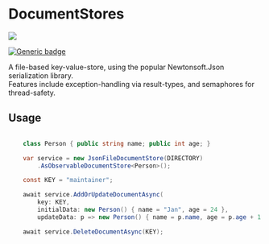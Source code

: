 # DocumentStores

[![](https://github.com/JanDonnermayer/DocumentStores/workflows/UnitTests/badge.svg)](
https://github.com/JanDonnermayer/DocumentStores/actions)

[![Generic badge](https://img.shields.io/badge/nuget-v0.0.8-blue.svg)](
https://www.nuget.org/packages/DocumentStores/)

A file-based key-value-store, using the popular Newtonsoft.Json serialization library.  
Features include exception-handling via result-types, and semaphores for thread-safety.

## Usage

```csharp

    class Person { public string name; public int age; }

    var service = new JsonFileDocumentStore(DIRECTORY)
        .AsObservableDocumentStore<Person>();

    const KEY = "maintainer";

    await service.AddOrUpdateDocumentAsync(
        key: KEY,
        initialData: new Person() { name = "Jan", age = 24 },
        updateData: p => new Person() { name = p.name, age = p.age + 1 });

    await service.DeleteDocumentAsync(KEY);
```
